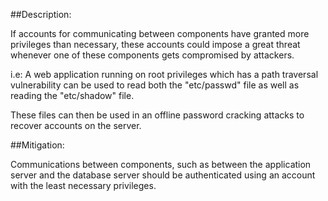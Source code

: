 ##Description:

If accounts for communicating between components have granted more privileges than
necessary, these accounts could impose a great threat whenever one of these components gets
compromised by attackers. 

i.e:
A web application running on root privileges which has a path traversal vulnerability
can be used to read both the "etc/passwd" file as well as reading the "etc/shadow" file.

These files can then be used in an offline password cracking attacks to recover accounts
on the server.

##Mitigation:

Communications between components, such as between the application server and the database 
server should be authenticated using an account with the least necessary privileges.

